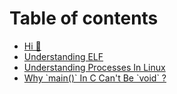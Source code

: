 # Table of contents

* [Hi 👋](README.md)
* [Understanding ELF](understanding-elf.md)
* [Understanding Processes In Linux](understanding-processes-in-linux.md)
* [Why \`main()\` In C Can't Be \`void\` ?](why-main-in-c-cant-be-void.md)
